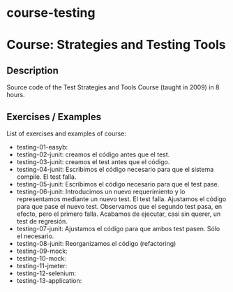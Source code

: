 # course-testing

# Course: Strategies and Testing Tools

## Description

Source code of the Test Strategies and Tools Course (taught in 2009) in 8 hours.

## Exercises / Examples

List of exercises and examples of course:

- testing-01-easyb:
- testing-02-junit: creamos el código antes que el test.
- testing-03-junit: creamos el test antes que el código.
- testing-04-junit: Escribimos el código necesario para que el sistema compile. El test falla.
- testing-05-junit: Escribimos el código necesario para que el test pase.
- testing-06-junit: Introducimos un nuevo requerimiento y lo representamos mediante un nuevo test. El test falla. Ajustamos el código para que pase el nuevo test. Observamos que el segundo test pasa, en efecto, pero el primero falla. Acabamos de ejecutar, casi sin querer, un test de regresión.
- testing-07-junit: Ajustamos el código para que ambos test pasen. Sólo el necesario.
- testing-08-junit: Reorganizamos el código (refactoring)
- testing-09-mock:
- testing-10-mock:
- testing-11-jmeter:
- testing-12-selenium:
- testing-13-application:
